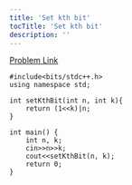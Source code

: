 ```yaml
---
title: 'Set kth bit'
tocTitle: 'Set kth bit'
description: ''
---
```


[Problem Link](https://practice.geeksforgeeks.org/problems/set-kth-bit/0)

```clike
#include<bits/stdc++.h>
using namespace std;

int setKthBit(int n, int k){
    return (1<<k)|n;
}

int main() {
    int n, k;
    cin>>n>>k;
    cout<<setKthBit(n, k);
    return 0;
}
```